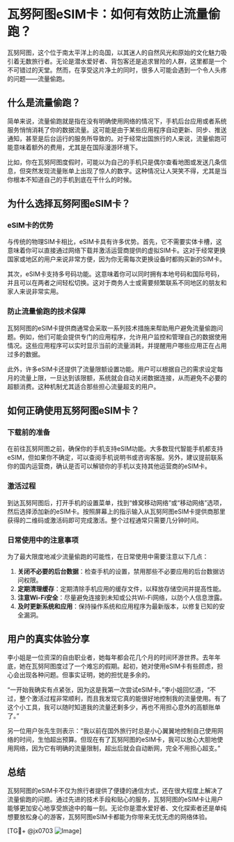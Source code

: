 # 瓦努阿图eSIM卡：如何有效防止流量偷跑？

瓦努阿图，这个位于南太平洋上的岛国，以其迷人的自然风光和原始的文化魅力吸引着无数旅行者。无论是潜水爱好者、背包客还是追求冒险的人群，这里都是一个不可错过的天堂。然而，在享受这片净土的同时，很多人可能会遇到一个令人头疼的问题——流量偷跑。

## 什么是流量偷跑？

简单来说，流量偷跑就是指在没有明确使用网络的情况下，手机后台应用或者系统服务悄悄消耗了你的数据流量。这可能是由于某些应用程序自动更新、同步、推送通知，甚至是后台运行的服务所导致的。对于经常出国旅行的人来说，流量偷跑可能意味着额外的费用，尤其是在国际漫游环境下。

比如，你在瓦努阿图度假时，可能以为自己的手机只是偶尔查看地图或发送几条信息，但突然发现流量账单上出现了惊人的数字。这种情况让人哭笑不得，尤其是当你根本不知道自己的手机到底在干什么的时候。

## 为什么选择瓦努阿图eSIM卡？

### eSIM卡的优势

与传统的物理SIM卡相比，eSIM卡具有许多优势。首先，它不需要实体卡槽，这意味着你可以直接通过网络下载并激活运营商提供的虚拟SIM卡。这对于经常更换国家或地区的用户来说非常方便，因为你无需每次更换设备时都购买新的SIM卡。

其次，eSIM卡支持多号码功能。这意味着你可以同时拥有本地号码和国际号码，并且可以在两者之间轻松切换。这对于商务人士或需要频繁联系不同地区的朋友和家人来说非常实用。

### 防止流量偷跑的技术保障

瓦努阿图的eSIM卡提供商通常会采取一系列技术措施来帮助用户避免流量偷跑问题。例如，他们可能会提供专门的应用程序，允许用户监控和管理自己的数据使用情况。这些应用程序可以实时显示当前的流量消耗，并提醒用户哪些应用正在占用过多的数据。

此外，许多eSIM卡还提供了流量限额设置功能。用户可以根据自己的需求设定每月的流量上限，一旦达到该限额，系统就会自动关闭数据连接，从而避免不必要的超额消费。这种机制尤其适合那些担心流量超支的用户。

## 如何正确使用瓦努阿图eSIM卡？

### 下载前的准备

在前往瓦努阿图之前，确保你的手机支持eSIM功能。大多数现代智能手机都支持eSIM，但如果你不确定，可以查阅手机说明书或咨询客服。另外，建议提前联系你的国内运营商，确认是否可以解锁你的手机以支持其他运营商的eSIM卡。

### 激活过程

到达瓦努阿图后，打开手机的设置菜单，找到“蜂窝移动网络”或“移动网络”选项，然后选择添加新的eSIM卡。按照屏幕上的指示输入从瓦努阿图eSIM卡提供商那里获得的二维码或激活码即可完成激活。整个过程通常只需要几分钟时间。

### 日常使用中的注意事项

为了最大限度地减少流量偷跑的可能性，在日常使用中需要注意以下几点：

1. **关闭不必要的后台数据**：检查手机的设置，禁用那些不必要应用的后台数据访问权限。
2. **定期清理缓存**：定期清除手机应用的缓存文件，以释放存储空间并提高性能。
3. **注意Wi-Fi安全**：尽量避免连接到未知或公共Wi-Fi网络，以防个人信息泄露。
4. **及时更新系统和应用**：保持操作系统和应用程序为最新版本，以修复已知的安全漏洞。

## 用户的真实体验分享

李小姐是一位资深的自由职业者，她每年都会花几个月的时间环游世界。去年年底，她在瓦努阿图度过了一个难忘的假期。起初，她对使用eSIM卡有些顾虑，担心会出现各种问题。但事实证明，她的担忧是多余的。

“一开始我确实有点紧张，因为这是我第一次尝试eSIM卡。”李小姐回忆道，“不过，整个激活过程非常顺利，而且我发现它真的能很好地控制我的流量使用。有了这个小工具，我可以随时知道我的流量还剩多少，再也不用担心意外的高额账单了。”

另一位用户张先生则表示：“我以前在国外旅行时总是小心翼翼地控制自己使用网络的时间，生怕超出预算。但现在有了瓦努阿图的eSIM卡，我可以放心大胆地使用网络，因为它有明确的流量限制，超出后就会自动断网，完全不用担心超支。”

## 总结

瓦努阿图的eSIM卡不仅为旅行者提供了便捷的通信方式，还在很大程度上解决了流量偷跑的问题。通过先进的技术手段和贴心的服务，瓦努阿图的eSIM卡让用户能够更加安心地享受旅途中的每一刻。无论你是潜水爱好者、文化探索者还是单纯想要放松身心的游客，瓦努阿图eSIM卡都能为你带来无忧无虑的网络体验。

[TG💪+ @jx0703 ![Image](https://github.com/user-attachments/assets/dbca1d08-cadb-493c-b0ec-ad6f7a83f270)]